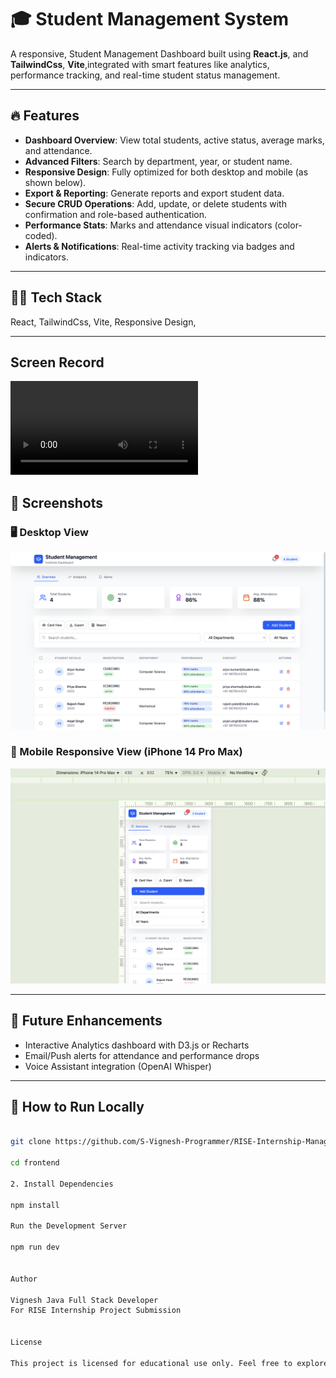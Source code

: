 # 🎓 Student Management System

A responsive, Student Management Dashboard built using  **React.js**, and **TailwindCss**, **Vite**,integrated with smart features like analytics, performance tracking, and real-time student status management.

[Live Link]: rise-management.netlify.app
---



## 🔥 Features

-  **Dashboard Overview**: View total students, active status, average marks, and attendance.
-  **Advanced Filters**: Search by department, year, or student name.
-  **Responsive Design**: Fully optimized for both desktop and mobile (as shown below).
-  **Export & Reporting**: Generate reports and export student data.
-  **Secure CRUD Operations**: Add, update, or delete students with confirmation and role-based authentication.
-  **Performance Stats**: Marks and attendance visual indicators (color-coded).
-  **Alerts & Notifications**: Real-time activity tracking via badges and indicators.

---

## 🧑‍💻 Tech Stack
  React,
  TailwindCss,
  Vite,
  Responsive Design,

---

## Screen Record
![ScreenRecord](./src/screen-record/intern-record.mp4)

## 📱 Screenshots

### 🖥️ Desktop View
![Desktop View](./src/screen-shots/desktop-view.png)

### 📱 Mobile Responsive View (iPhone 14 Pro Max)
![Mobile View](./src/screen-shots/mobile-view.png)

---

## 🚀 Future Enhancements

-  Interactive Analytics dashboard with D3.js or Recharts
-  Email/Push alerts for attendance and performance drops
-  Voice Assistant integration (OpenAI Whisper)

---

## 🧾 How to Run Locally

```bash

git clone https://github.com/S-Vignesh-Programmer/RISE-Internship-Management

cd frontend

2. Install Dependencies

npm install

Run the Development Server

npm run dev


Author

Vignesh Java Full Stack Developer
For RISE Internship Project Submission


License

This project is licensed for educational use only. Feel free to explore and improve it for your learning!
